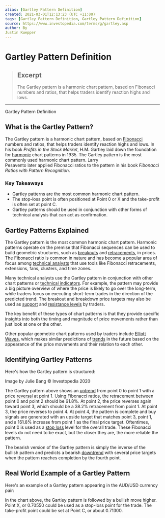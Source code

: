 ```yaml
---
alias: [Gartley Pattern Definition]
created: 2021-03-01T12:13:23 (UTC +11:00)
tags: [Gartley Pattern Definition, Gartley Pattern Definition]
source: https://www.investopedia.com/terms/g/gartley.asp
author: By
Justin Kuepper
---
```


# Gartley Pattern Definition

> ## Excerpt
> The Gartley pattern is a harmonic chart pattern, based on Fibonacci numbers and ratios, that helps traders identify reaction highs and lows.

---

Gartley Pattern Definition
## What is the Gartley Pattern?

The Gartley pattern is a harmonic chart pattern, based on [Fibonacci](https://www.investopedia.com/terms/f/fibonaccilines.asp) numbers and ratios, that helps traders identify reaction highs and lows. In his book _Profits in the Stock Market_, H.M. Gartley laid down the foundation for [harmonic](https://www.investopedia.com/terms/h/harmonicaverage.asp) chart patterns in 1935. The Gartley pattern is the most commonly used harmonic chart pattern. Larry Pesavento later applied Fibonacci ratios to the pattern in his book _Fibonacci Ratios with Pattern Recognition_.

### Key Takeaways

-   Gartley patterns are the most common harmonic chart pattern.
-   The stop-loss point is often positioned at Point 0 or X and the take-profit is often set at point C.
-   Gartley patterns should be used in conjunction with other forms of technical analysis that can act as confirmation.

## Gartley Patterns Explained

The Gartley pattern is the most common harmonic chart pattern. Harmonic patterns operate on the premise that Fibonacci sequences can be used to build geometric structures, such as [breakouts](https://www.investopedia.com/terms/b/breakout.asp) and [retracements](https://www.investopedia.com/terms/r/retracement.asp), in prices. The Fibonacci ratio is common in nature and has become a popular area of focus among [technical analysts](https://www.investopedia.com/terms/t/technical-analyst.asp) that use tools like Fibonacci retracements, extensions, fans, clusters, and time zones.

Many technical analysts use the Gartley pattern in conjunction with other chart patterns or [technical indicators](https://www.investopedia.com/terms/t/technicalindicator.asp). For example, the pattern may provide a big picture overview of where the price is likely to go over the long-term, while traders focus on executing short-term trades in the direction of the predicted trend. The breakout and breakdown price targets may also be used as [support](https://www.investopedia.com/terms/s/support.asp) and [resistance levels](https://www.investopedia.com/terms/r/resistance.asp) by traders.

The key benefit of these types of chart patterns is that they provide specific insights into both the timing and magnitude of price movements rather than just look at one or the other.

Other popular geometric chart patterns used by traders include [Elliott Waves](https://www.investopedia.com/terms/e/elliottwavetheory.asp), which makes similar predictions of [trends](https://www.investopedia.com/terms/t/trend.asp) in the future based on the appearance of the price movements and their relation to each other.

## Identifying Gartley Patterns

Here's how the Gartley pattern is structured:

Image by Julie Bang © Investopedia 2020

The Gartley pattern above shows an [uptrend](https://www.investopedia.com/terms/u/uptrend.asp) from point 0 to point 1 with a price [reversal](https://www.investopedia.com/terms/r/reversal.asp) at point 1. Using Fibonacci ratios, the retracement between point 0 and point 2 should be 61.8%. At point 2, the price reverses again toward point 3, which should be a 38.2% retracement from point 1. At point 3, the price reverses to point 4. At point 4, the pattern is complete and buy signals are generated with an upside target that matches point 3, point 1, and a 161.8% increase from point 1 as the final price target. Oftentimes, point 0 is used as a [stop loss](https://www.investopedia.com/terms/s/stop-lossorder.asp) level for the overall trade. These Fibonacci levels do not need to be exact, but the closer they are, the more reliable the pattern.

The bearish version of the Gartley pattern is simply the inverse of the bullish pattern and predicts a bearish [downtrend](https://www.investopedia.com/terms/d/downtrend.asp) with several price targets when the pattern reaches completion by the fourth point.

## Real World Example of a Gartley Pattern

Here's an example of a Gartley pattern appearing in the AUD/USD currency pair:

In the chart above, the Gartley pattern is followed by a bullish move higher. Point X, or 0.70550 could be used as a stop-loss point for the trade. The take-profit point could be set at Point C, or about 0.71300.
